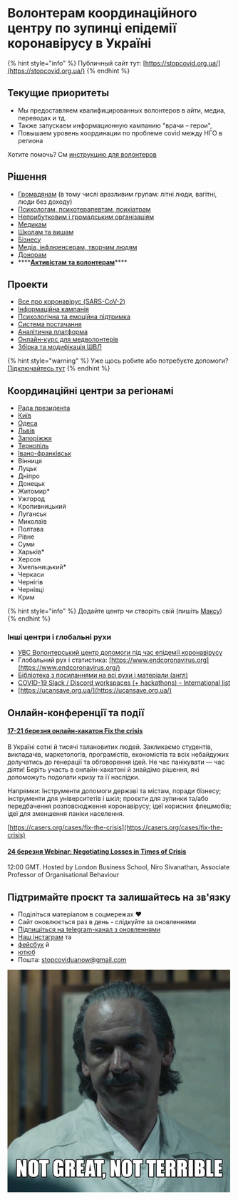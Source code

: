 # Волонтерам координаційного центру по зупинці епідемії коронавірусу в Україні

{% hint style="info" %}
Публичный сайт тут: [https://stopcovid.org.ua/](https://stopcovid.org.ua/)
{% endhint %}

## Текущие приоритеты

* Мы предоставляем квалифицированных волонтеров в айти, медиа, переводах и тд.
* Также запускаем информационную кампанию "врачи – герои",
* Повышаем уровень координации по проблеме covid между НГО в региона

Хотите помочь? См [инструкцию для волонтеров](organizaciya/informaciya-dlya-volonterov-onboarding.md)

## Рішення

* [Громадянам](gromadyani.md) \(в тому числі вразливим групам: літні люди, вагітні, люди без доходу\)
* [Психологам, психотерапевтам, психіатрам](psikhologam-psikhoterapevtam-psikhiatram.md)
* [Неприбутковим і громадським організаціям](ngo-obshestvennyi-sektor.md)
* [Медикам](sistema-zdravookhraneniya/)
* [Школам та вишам ](udalennoe-i-onlain-obrazovanie.md)
* [Бізнесу](biznesy/)
* [Медіа, інфлюенсерам, творчим людям](media-inflyuensery-kreatory.md)
* [Донорам](fond-pomoshi.md)
* \*\*\*\*[**Активістам та волонтерам**](organizaciya/informaciya-dlya-volonterov-onboarding.md)\*\*\*\*

##  Проекти

* [Все про коронавірус \(SARS-CoV-2\)](proekti/o-koronaviruse/)
* [Інформаційна кампанія](proekti/informacionnaya-kampaniya/)
* [Психологічна та емоційна підтримка](proekti/psychological-support/)
* [Система постачання](proekti/dostavka-produktov-i-medikamentov/)
* [Аналітична платформа](proekti/analitika-mepping-dannykh.md)
* [Онлайн-курс для медволонтерів](proekti/onlain-kurs-dlya-med-volonterov.md)
* [Збірка та модифікація ШВЛ](proekti/sborka-i-modifikaciya-ivl.md)

{% hint style="warning" %}
Уже щось робите або потребуєте допомоги? [Підключайтесь тут](organizaciya/informaciya-dlya-volonterov-onboarding.md)
{% endhint %}

## Координаційні центри за регіонамі

* [Рада президента](https://jurliga.ligazakon.net/ua/news/193761_prezident-stvoriv-koordinatsynu-radu-z-protid-poshirennyu-covid-19)
* [Київ](http://kyiv.stopcovid.org.ua/)
* [Одеса](za-regionom/odesa.md)
* [Львів](za-regionom/lviv.md)
* [Запоріжжя](za-regionom/zaporizhzhya.md)
* [Тернопіль](za-regionom/ternopil.md)
* [Івано-франківськ](za-regionom/ivano-frankivsk.md)
* Вінниця
* Луцьк
* Дніпро
* Донецьк
* Житомир\*
* Ужгород
* Кропивницький
* Луганськ
* Миколаїв
* Полтава
* Рівне
* Суми
* Харьків\*
* Херсон
* Хмельницький\*
* Черкаси
* Чернігів
* Чернівці
* Крим

{% hint style="info" %}
Додайте центр чи створіть свій \(пишіть [Максу](https://t.me/maxsemenchuk)\)
{% endhint %}

### Інші центри і глобальні рухи

* [УВС Волонтерський центр допомоги під час епідемії коронавірусу](https://volunteer.country/covid19)
* Глобальний рух і статистика: [https://www.endcoronavirus.org](https://www.endcoronavirus.org/)
* [Бібліотека з посиланнями на всі рухи і матеріали \(англ\)](https://coronavirustechhandbook.com/communities)
* [COVID-19 Slack / Discord workspaces \(+ hackathons\) – International list](https://docs.google.com/document/d/e/2PACX-1vS2p8BPJ5d0WcHxRAB0BWCv6fY2lgZPVanfZNqOX4z2e00cOEwPIWhlO5ZNlPb5Fe2Pva_c74leKrR2/pub)
* [https://ucansave.org.ua/](https://ucansave.org.ua/)

## Онлайн-конференції та події

#### [17-21 березня онлайн-хакатон Fix the crisis](https://casers.org/cases/fix-the-crisis)

В Україні сотні й тисячі талановитих людей. Закликаємо студентів, викладачів, маркетологів, програмістів, економістів та всіх небайдужих долучатись до генерації та обговорення ідей. Не час панікувати — час діяти! Беріть участь в онлайн-хакатоні й знайдімо рішення, які допоможуть подолати кризу та її наслідки.

Напрямки: Інструменти допомоги державі та містам, поради бізнесу; інструменти для університетів і шкіл; проєкти для зупинки та/або передбачення розповсюдження коронавірусу; ідеї корисних флешмобів; ідеї для зменшення паніки населення.

[https://casers.org/cases/fix-the-crisis](https://casers.org/cases/fix-the-crisis)

#### [**24 березня Webinar: Negotiating Losses in Times of Crisis**](https://zoom.us/webinar/register/WN_uYQkCM27T5aYOjLgGEmihQ?utm_campaign=7841610&utm_content=3673899887&utm_medium=email&utm_source=Emailvision)

12:00 GMT. Hosted by London Business School, Niro Sivanathan, Associate Professor of Organisational Behaviour

## Підтримайте проєкт та залишайтесь на зв'язку 

* Поділіться матеріалом в соцмережах ❤️
* Сайт оновлюється раз в день - слідкуйте за оновленнями
* [Підпишіться на telegram-канал з оновленнями ](https://t.me/stopcoviduaupdates)
* [Наш інстаграм](https://www.instagram.com/stopcovidua/) та
* [фейсбук](https://www.facebook.com/StopCovidUa) й
* [ютюб](https://www.youtube.com/channel/UC2wd337MNQZCrJ0NST544OA/videos)
* Пошта: [stopcoviduanow@gmail.com](mailto:stopcoviduanow@gmail.com)

![&#x42F;&#x43A; &#x432; &#x43D;&#x430;&#x441; &#x441;&#x43F;&#x440;&#x430;&#x432;&#x438;?](.gitbook/assets/image%20%2814%29.png)

